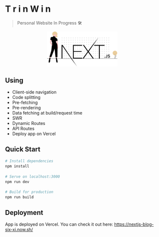 # T r i n W i n

> Personal Website In Progress 🛠

<p align="center">
    <img width="230" src="./public/undraw_next_js.svg">
</p>

## Using

- Client-side navigation
- Code splitting
- Pre-fetching
- Pre-rendering
- Data fetching at build/request time
- SWR
- Dynamic Routes
- API Routes
- Deploy app on Vercel

## Quick Start

```bash
# Install dependencies
npm install

# Serve on localhost:3000
npm run dev

# Build for production
npm run build
```

## Deployment

App is deployed on Vercel. You can check it out here: https://nextjs-blog-six-xi.now.sh/
